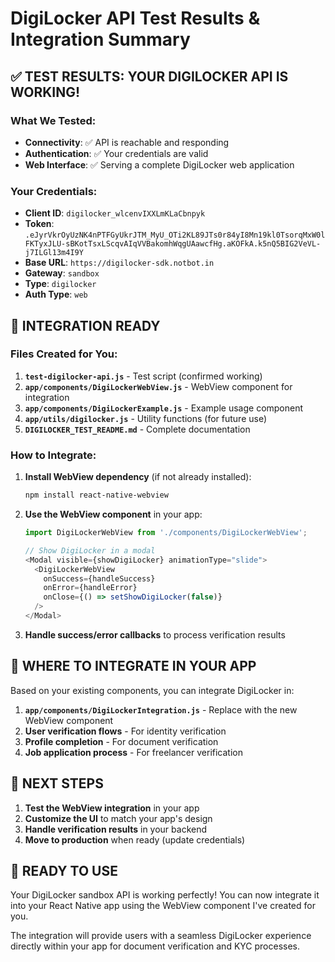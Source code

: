 # DigiLocker API Test Results & Integration Summary

## ✅ **TEST RESULTS: YOUR DIGILOCKER API IS WORKING!**

### What We Tested:
- **Connectivity**: ✅ API is reachable and responding
- **Authentication**: ✅ Your credentials are valid
- **Web Interface**: ✅ Serving a complete DigiLocker web application

### Your Credentials:
- **Client ID**: `digilocker_wlcenvIXXLmKLaCbnpyk`
- **Token**: `.eJyrVkrOyUzNK4nPTFGyUkrJTM_MyU_OTi2KL89JTs0r84yI8Mn19kl0TsorqMxW0lFKTyxJLU-sBKotTsxLScqvAIqVVBakomhWqgUAawcfHg.aKOFkA.k5nQ5BIG2VeVL-j7ILGl13m4I9Y`
- **Base URL**: `https://digilocker-sdk.notbot.in`
- **Gateway**: `sandbox`
- **Type**: `digilocker`
- **Auth Type**: `web`

## 📱 **INTEGRATION READY**

### Files Created for You:

1. **`test-digilocker-api.js`** - Test script (confirmed working)
2. **`app/components/DigiLockerWebView.js`** - WebView component for integration
3. **`app/components/DigiLockerExample.js`** - Example usage component
4. **`app/utils/digilocker.js`** - Utility functions (for future use)
5. **`DIGILOCKER_TEST_README.md`** - Complete documentation

### How to Integrate:

1. **Install WebView dependency** (if not already installed):
   ```bash
   npm install react-native-webview
   ```

2. **Use the WebView component** in your app:
   ```javascript
   import DigiLockerWebView from './components/DigiLockerWebView';
   
   // Show DigiLocker in a modal
   <Modal visible={showDigiLocker} animationType="slide">
     <DigiLockerWebView
       onSuccess={handleSuccess}
       onError={handleError}
       onClose={() => setShowDigiLocker(false)}
     />
   </Modal>
   ```

3. **Handle success/error callbacks** to process verification results

## 🎯 **WHERE TO INTEGRATE IN YOUR APP**

Based on your existing components, you can integrate DigiLocker in:

1. **`app/components/DigiLockerIntegration.js`** - Replace with the new WebView component
2. **User verification flows** - For identity verification
3. **Profile completion** - For document verification
4. **Job application process** - For freelancer verification

## 🔧 **NEXT STEPS**

1. **Test the WebView integration** in your app
2. **Customize the UI** to match your app's design
3. **Handle verification results** in your backend
4. **Move to production** when ready (update credentials)

## 🚀 **READY TO USE**

Your DigiLocker sandbox API is working perfectly! You can now integrate it into your React Native app using the WebView component I've created for you.

The integration will provide users with a seamless DigiLocker experience directly within your app for document verification and KYC processes.
